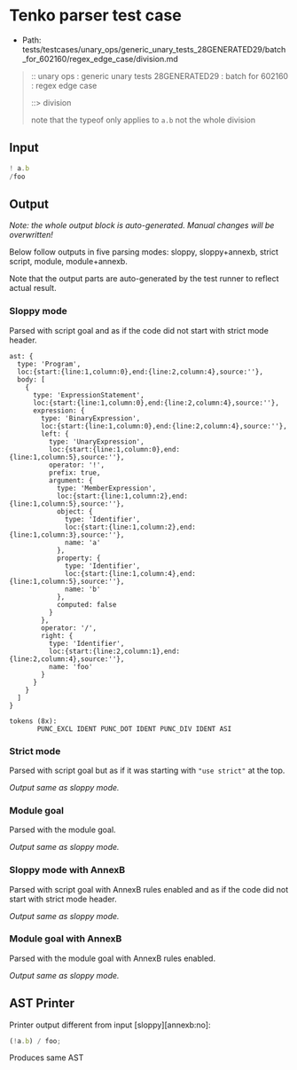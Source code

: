 # Tenko parser test case

- Path: tests/testcases/unary_ops/generic_unary_tests_28GENERATED29/batch_for_602160/regex_edge_case/division.md

> :: unary ops : generic unary tests 28GENERATED29 : batch for 602160 : regex edge case
>
> ::> division
>
> note that the typeof only applies to `a.b` not the whole division

## Input

`````js
! a.b
/foo
`````

## Output

_Note: the whole output block is auto-generated. Manual changes will be overwritten!_

Below follow outputs in five parsing modes: sloppy, sloppy+annexb, strict script, module, module+annexb.

Note that the output parts are auto-generated by the test runner to reflect actual result.

### Sloppy mode

Parsed with script goal and as if the code did not start with strict mode header.

`````
ast: {
  type: 'Program',
  loc:{start:{line:1,column:0},end:{line:2,column:4},source:''},
  body: [
    {
      type: 'ExpressionStatement',
      loc:{start:{line:1,column:0},end:{line:2,column:4},source:''},
      expression: {
        type: 'BinaryExpression',
        loc:{start:{line:1,column:0},end:{line:2,column:4},source:''},
        left: {
          type: 'UnaryExpression',
          loc:{start:{line:1,column:0},end:{line:1,column:5},source:''},
          operator: '!',
          prefix: true,
          argument: {
            type: 'MemberExpression',
            loc:{start:{line:1,column:2},end:{line:1,column:5},source:''},
            object: {
              type: 'Identifier',
              loc:{start:{line:1,column:2},end:{line:1,column:3},source:''},
              name: 'a'
            },
            property: {
              type: 'Identifier',
              loc:{start:{line:1,column:4},end:{line:1,column:5},source:''},
              name: 'b'
            },
            computed: false
          }
        },
        operator: '/',
        right: {
          type: 'Identifier',
          loc:{start:{line:2,column:1},end:{line:2,column:4},source:''},
          name: 'foo'
        }
      }
    }
  ]
}

tokens (8x):
       PUNC_EXCL IDENT PUNC_DOT IDENT PUNC_DIV IDENT ASI
`````

### Strict mode

Parsed with script goal but as if it was starting with `"use strict"` at the top.

_Output same as sloppy mode._

### Module goal

Parsed with the module goal.

_Output same as sloppy mode._

### Sloppy mode with AnnexB

Parsed with script goal with AnnexB rules enabled and as if the code did not start with strict mode header.

_Output same as sloppy mode._

### Module goal with AnnexB

Parsed with the module goal with AnnexB rules enabled.

_Output same as sloppy mode._

## AST Printer

Printer output different from input [sloppy][annexb:no]:

````js
(!a.b) / foo;
````

Produces same AST
